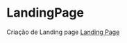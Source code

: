 # LandingPage
 Criação de Landing page
<a href="https://kimberlly-ribeiro.github.io/LandingPage/">Landing Page</a>
